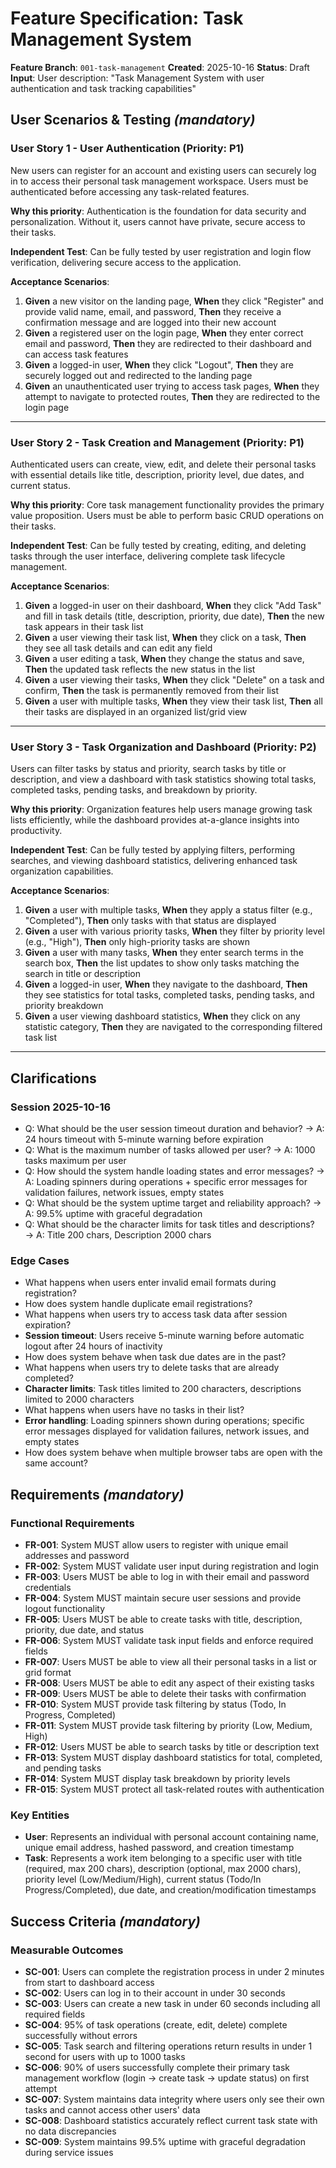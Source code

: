 # Feature Specification: Task Management System

**Feature Branch**: `001-task-management`
**Created**: 2025-10-16
**Status**: Draft
**Input**: User description: "Task Management System with user authentication and task tracking capabilities"

## User Scenarios & Testing *(mandatory)*

### User Story 1 - User Authentication (Priority: P1)

New users can register for an account and existing users can securely log in to access their personal task management workspace. Users must be authenticated before accessing any task-related features.

**Why this priority**: Authentication is the foundation for data security and personalization. Without it, users cannot have private, secure access to their tasks.

**Independent Test**: Can be fully tested by user registration and login flow verification, delivering secure access to the application.

**Acceptance Scenarios**:

1. **Given** a new visitor on the landing page, **When** they click "Register" and provide valid name, email, and password, **Then** they receive a confirmation message and are logged into their new account
2. **Given** a registered user on the login page, **When** they enter correct email and password, **Then** they are redirected to their dashboard and can access task features
3. **Given** a logged-in user, **When** they click "Logout", **Then** they are securely logged out and redirected to the landing page
4. **Given** an unauthenticated user trying to access task pages, **When** they attempt to navigate to protected routes, **Then** they are redirected to the login page

---

### User Story 2 - Task Creation and Management (Priority: P1)

Authenticated users can create, view, edit, and delete their personal tasks with essential details like title, description, priority level, due dates, and current status.

**Why this priority**: Core task management functionality provides the primary value proposition. Users must be able to perform basic CRUD operations on their tasks.

**Independent Test**: Can be fully tested by creating, editing, and deleting tasks through the user interface, delivering complete task lifecycle management.

**Acceptance Scenarios**:

1. **Given** a logged-in user on their dashboard, **When** they click "Add Task" and fill in task details (title, description, priority, due date), **Then** the new task appears in their task list
2. **Given** a user viewing their task list, **When** they click on a task, **Then** they see all task details and can edit any field
3. **Given** a user editing a task, **When** they change the status and save, **Then** the updated task reflects the new status in the list
4. **Given** a user viewing their tasks, **When** they click "Delete" on a task and confirm, **Then** the task is permanently removed from their list
5. **Given** a user with multiple tasks, **When** they view their task list, **Then** all their tasks are displayed in an organized list/grid view

---

### User Story 3 - Task Organization and Dashboard (Priority: P2)

Users can filter tasks by status and priority, search tasks by title or description, and view a dashboard with task statistics showing total tasks, completed tasks, pending tasks, and breakdown by priority.

**Why this priority**: Organization features help users manage growing task lists efficiently, while the dashboard provides at-a-glance insights into productivity.

**Independent Test**: Can be fully tested by applying filters, performing searches, and viewing dashboard statistics, delivering enhanced task organization capabilities.

**Acceptance Scenarios**:

1. **Given** a user with multiple tasks, **When** they apply a status filter (e.g., "Completed"), **Then** only tasks with that status are displayed
2. **Given** a user with various priority tasks, **When** they filter by priority level (e.g., "High"), **Then** only high-priority tasks are shown
3. **Given** a user with many tasks, **When** they enter search terms in the search box, **Then** the list updates to show only tasks matching the search in title or description
4. **Given** a logged-in user, **When** they navigate to the dashboard, **Then** they see statistics for total tasks, completed tasks, pending tasks, and priority breakdown
5. **Given** a user viewing dashboard statistics, **When** they click on any statistic category, **Then** they are navigated to the corresponding filtered task list

---

## Clarifications

### Session 2025-10-16

- Q: What should be the user session timeout duration and behavior? → A: 24 hours timeout with 5-minute warning before expiration
- Q: What is the maximum number of tasks allowed per user? → A: 1000 tasks maximum per user
- Q: How should the system handle loading states and error messages? → A: Loading spinners during operations + specific error messages for validation failures, network issues, empty states
- Q: What should be the system uptime target and reliability approach? → A: 99.5% uptime with graceful degradation
- Q: What should be the character limits for task titles and descriptions? → A: Title 200 chars, Description 2000 chars

### Edge Cases

- What happens when users enter invalid email formats during registration?
- How does system handle duplicate email registrations?
- What happens when users try to access task data after session expiration?
- **Session timeout**: Users receive 5-minute warning before automatic logout after 24 hours of inactivity
- How does system behave when task due dates are in the past?
- What happens when users try to delete tasks that are already completed?
- **Character limits**: Task titles limited to 200 characters, descriptions limited to 2000 characters
- What happens when users have no tasks in their list?
- **Error handling**: Loading spinners shown during operations; specific error messages displayed for validation failures, network issues, and empty states
- How does system behave when multiple browser tabs are open with the same account?

## Requirements *(mandatory)*

### Functional Requirements

- **FR-001**: System MUST allow users to register with unique email addresses and password
- **FR-002**: System MUST validate user input during registration and login
- **FR-003**: Users MUST be able to log in with their email and password credentials
- **FR-004**: System MUST maintain secure user sessions and provide logout functionality
- **FR-005**: Users MUST be able to create tasks with title, description, priority, due date, and status
- **FR-006**: System MUST validate task input fields and enforce required fields
- **FR-007**: Users MUST be able to view all their personal tasks in a list or grid format
- **FR-008**: Users MUST be able to edit any aspect of their existing tasks
- **FR-009**: Users MUST be able to delete their tasks with confirmation
- **FR-010**: System MUST provide task filtering by status (Todo, In Progress, Completed)
- **FR-011**: System MUST provide task filtering by priority (Low, Medium, High)
- **FR-012**: Users MUST be able to search tasks by title or description text
- **FR-013**: System MUST display dashboard statistics for total, completed, and pending tasks
- **FR-014**: System MUST display task breakdown by priority levels
- **FR-015**: System MUST protect all task-related routes with authentication

### Key Entities

- **User**: Represents an individual with personal account containing name, unique email address, hashed password, and creation timestamp
- **Task**: Represents a work item belonging to a specific user with title (required, max 200 chars), description (optional, max 2000 chars), priority level (Low/Medium/High), current status (Todo/In Progress/Completed), due date, and creation/modification timestamps

## Success Criteria *(mandatory)*

### Measurable Outcomes

- **SC-001**: Users can complete the registration process in under 2 minutes from start to dashboard access
- **SC-002**: Users can log in to their account in under 30 seconds
- **SC-003**: Users can create a new task in under 60 seconds including all required fields
- **SC-004**: 95% of task operations (create, edit, delete) complete successfully without errors
- **SC-005**: Task search and filtering operations return results in under 1 second for users with up to 1000 tasks
- **SC-006**: 90% of users successfully complete their primary task management workflow (login → create task → update status) on first attempt
- **SC-007**: System maintains data integrity where users only see their own tasks and cannot access other users' data
- **SC-008**: Dashboard statistics accurately reflect current task state with no data discrepancies
- **SC-009**: System maintains 99.5% uptime with graceful degradation during service issues